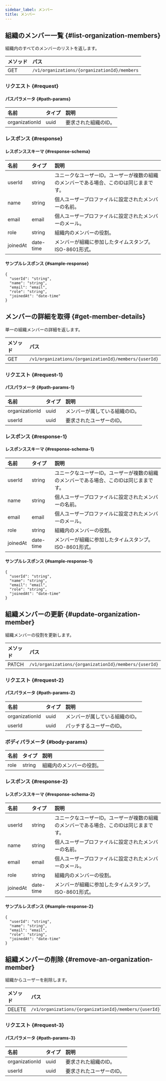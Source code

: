 ```yaml
---
sidebar_label: メンバー
title: メンバー
---
```


## 組織のメンバー一覧 {#list-organization-members}

組織内のすべてのメンバーのリストを返します。

| メソッド | パス |
| :----- | :--- |
| GET | `/v1/organizations/{organizationId}/members` |

### リクエスト {#request}

#### パスパラメータ {#path-params}

| 名前 | タイプ | 説明 |
| :--- | :--- | :---------- |
| organizationId | uuid | 要求された組織のID。 | 


### レスポンス {#response}

#### レスポンススキーマ {#response-schema}

| 名前 | タイプ | 説明 |
| :--- | :--- | :---------- |
| userId | string | ユニークなユーザーID。ユーザーが複数の組織のメンバーである場合、このIDは同じままです。 | 
| name | string | 個人ユーザープロファイルに設定されたメンバーの名前。 | 
| email | email | 個人ユーザープロファイルに設定されたメンバーのメール。 | 
| role | string | 組織内のメンバーの役割。 | 
| joinedAt | date-time | メンバーが組織に参加したタイムスタンプ。ISO-8601形式。 | 

#### サンプルレスポンス {#sample-response}

```
{
  "userId": "string",
  "name": "string",
  "email": "email",
  "role": "string",
  "joinedAt": "date-time"
}
```

## メンバーの詳細を取得 {#get-member-details}

単一の組織メンバーの詳細を返します。

| メソッド | パス |
| :----- | :--- |
| GET | `/v1/organizations/{organizationId}/members/{userId}` |

### リクエスト {#request-1}

#### パスパラメータ {#path-params-1}

| 名前 | タイプ | 説明 |
| :--- | :--- | :---------- |
| organizationId | uuid | メンバーが属している組織のID。 | 
| userId | uuid | 要求されたユーザーのID。 | 


### レスポンス {#response-1}

#### レスポンススキーマ {#response-schema-1}

| 名前 | タイプ | 説明 |
| :--- | :--- | :---------- |
| userId | string | ユニークなユーザーID。ユーザーが複数の組織のメンバーである場合、このIDは同じままです。 | 
| name | string | 個人ユーザープロファイルに設定されたメンバーの名前。 | 
| email | email | 個人ユーザープロファイルに設定されたメンバーのメール。 | 
| role | string | 組織内のメンバーの役割。 | 
| joinedAt | date-time | メンバーが組織に参加したタイムスタンプ。ISO-8601形式。 | 

#### サンプルレスポンス {#sample-response-1}

```
{
  "userId": "string",
  "name": "string",
  "email": "email",
  "role": "string",
  "joinedAt": "date-time"
}
```

## 組織メンバーの更新 {#update-organization-member}

組織メンバーの役割を更新します。

| メソッド | パス |
| :----- | :--- |
| PATCH | `/v1/organizations/{organizationId}/members/{userId}` |

### リクエスト {#request-2}

#### パスパラメータ {#path-params-2}

| 名前 | タイプ | 説明 |
| :--- | :--- | :---------- |
| organizationId | uuid | メンバーが属している組織のID。 | 
| userId | uuid | パッチするユーザーのID。 | 

### ボディパラメータ {#body-params}

| 名前 | タイプ | 説明 |
| :--- | :--- | :---------- |
| role | string | 組織内のメンバーの役割。 | 

### レスポンス {#response-2}

#### レスポンススキーマ {#response-schema-2}

| 名前 | タイプ | 説明 |
| :--- | :--- | :---------- |
| userId | string | ユニークなユーザーID。ユーザーが複数の組織のメンバーである場合、このIDは同じままです。 | 
| name | string | 個人ユーザープロファイルに設定されたメンバーの名前。 | 
| email | email | 個人ユーザープロファイルに設定されたメンバーのメール。 | 
| role | string | 組織内のメンバーの役割。 | 
| joinedAt | date-time | メンバーが組織に参加したタイムスタンプ。ISO-8601形式。 | 

#### サンプルレスポンス {#sample-response-2}

```
{
  "userId": "string",
  "name": "string",
  "email": "email",
  "role": "string",
  "joinedAt": "date-time"
}
```

## 組織メンバーの削除 {#remove-an-organization-member}

組織からユーザーを削除します。

| メソッド | パス |
| :----- | :--- |
| DELETE | `/v1/organizations/{organizationId}/members/{userId}` |

### リクエスト {#request-3}

#### パスパラメータ {#path-params-3}

| 名前 | タイプ | 説明 |
| :--- | :--- | :---------- |
| organizationId | uuid | 要求された組織のID。 | 
| userId | uuid | 要求されたユーザーのID。 | 
